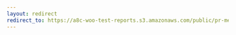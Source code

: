 ```yaml
---
layout: redirect
redirect_to: https://a8c-woo-test-reports.s3.amazonaws.com/public/pr-merge/37392/api/index.html
---
```

